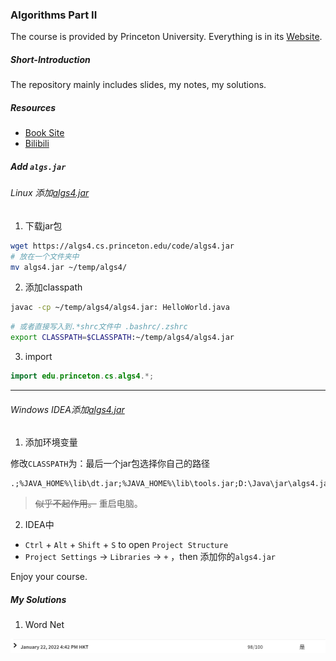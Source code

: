 ### Algorithms Part II

The course is provided by Princeton University. Everything is in its [Website](https://www.coursera.org/learn/algorithms-part2/home/welcome).

##### Short-Introduction

The repository mainly includes slides, my notes, my solutions.

##### Resources

* [Book Site](https://algs4.cs.princeton.edu/home/)
* [Bilibili](https://www.bilibili.com/video/av89772496)

##### Add `algs.jar`

###### Linux 添加[algs4.jar](https://algs4.cs.princeton.edu/code/algs4.jar)

1. 下载jar包

```bash
wget https://algs4.cs.princeton.edu/code/algs4.jar
# 放在一个文件夹中
mv algs4.jar ~/temp/algs4/
```

2. 添加classpath

```bash
javac -cp ~/temp/algs4/algs4.jar: HelloWorld.java

```

```bash
# 或者直接写入到.*shrc文件中 .bashrc/.zshrc
export CLASSPATH=$CLASSPATH:~/temp/algs4/algs4.jar
```

3. import

```java
import edu.princeton.cs.algs4.*;
```

---

###### Windows IDEA添加[algs4.jar](https://algs4.cs.princeton.edu/code/algs4.jar)

1. 添加环境变量

修改`CLASSPATH`为：最后一个jar包选择你自己的路径

```
.;%JAVA_HOME%\lib\dt.jar;%JAVA_HOME%\lib\tools.jar;D:\Java\jar\algs4.jar
```

> <s>似乎不起作用。</s> 重启电脑。

2. IDEA中

* `Ctrl` + `Alt` + `Shift` + `S`  to open `Project Structure`
* `Project Settings` -> `Libraries` -> `+` ，then 添加你的`algs4.jar`

Enjoy your course.

##### My Solutions

1. Word Net
<img src="./img/wordnet.png" alt="wordnet" style="zoom:50%;" />
